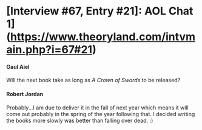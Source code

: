 # [Interview #67, Entry #21]: AOL Chat 1](https://www.theoryland.com/intvmain.php?i=67#21)

#### Gaul Aiel

Will the next book take as long as
*A Crown of Swords*
to be released?

#### Robert Jordan

Probably...I am due to deliver it in the fall of next year which means it will come out probably in the spring of the year following that. I decided writing the books more slowly was better than falling over dead. :)

